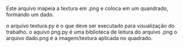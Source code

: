 Este arquivo mapeia a textura em .png e coloca em um quandrado, formando um dado.

o arquivo textura.py é o que deve ser executado para visualização do trabalho.
o aquivo png.py é uma biblioteca de leitura do arquivo .png
o arquivo dado.png é a imagem/textura aplicada no quadrado.
